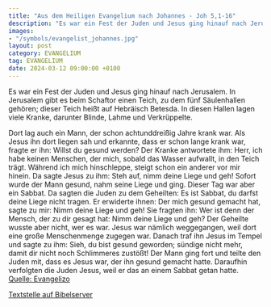 ```yaml
---
title: "Aus dem Heiligen Evangelium nach Johannes - Joh 5,1-16"
description: "Es war ein Fest der Juden und Jesus ging hinauf nach Jerusalem. In Jerusalem gibt es beim Schaftor einen Teich, zu dem fünf Säulenhallen gehören; dieser Teich heißt auf Hebräisch Betesda. In diesen Hallen lagen viele Kranke, darunter Blinde, Lahme und Verkrüppelte.  Dort lag auch...."
images:
- "/symbols/evangelist_johannes.jpg"
layout: post
category: EVANGELIUM
tag: EVANGELIUM
date: 2024-03-12 09:00:00 +0100
---
```

Es war ein Fest der Juden und Jesus ging hinauf nach Jerusalem.
In Jerusalem gibt es beim Schaftor einen Teich, zu dem fünf Säulenhallen gehören; dieser Teich heißt auf Hebräisch Betesda.
In diesen Hallen lagen viele Kranke, darunter Blinde, Lahme und Verkrüppelte.

Dort lag auch ein Mann, der schon achtunddreißig Jahre krank war.<!--more-->
Als Jesus ihn dort liegen sah und erkannte, dass er schon lange krank war, fragte er ihn: Willst du gesund werden?
Der Kranke antwortete ihm: Herr, ich habe keinen Menschen, der mich, sobald das Wasser aufwallt, in den Teich trägt. Während ich mich hinschleppe, steigt schon ein anderer vor mir hinein.
Da sagte Jesus zu ihm: Steh auf, nimm deine Liege und geh!
Sofort wurde der Mann gesund, nahm seine Liege und ging. Dieser Tag war aber ein Sabbat.
Da sagten die Juden zu dem Geheilten: Es ist Sabbat, du darfst deine Liege nicht tragen.
Er erwiderte ihnen: Der mich gesund gemacht hat, sagte zu mir: Nimm deine Liege und geh!
Sie fragten ihn: Wer ist denn der Mensch, der zu dir gesagt hat: Nimm deine Liege und geh?
Der Geheilte wusste aber nicht, wer es war. Jesus war nämlich weggegangen, weil dort eine große Menschenmenge zugegen war.
Danach traf ihn Jesus im Tempel und sagte zu ihm: Sieh, du bist gesund geworden; sündige nicht mehr, damit dir nicht noch Schlimmeres zustößt!
Der Mann ging fort und teilte den Juden mit, dass es Jesus war, der ihn gesund gemacht hatte.
Daraufhin verfolgten die Juden Jesus, weil er das an einem Sabbat getan hatte.<br>
[Quelle: Evangelizo](https://evangeliumtagfuertag.org/DE/gospel)

[Textstelle auf Bibelserver](https://www.bibleserver.com/EU/Johannes5,1-16)
